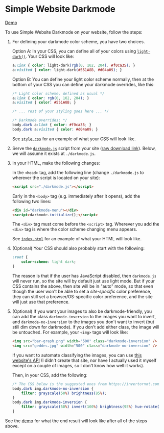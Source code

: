 # Simple Website Darkmode

[Demo](https://riceissa.github.io/simple-website-darkmode/)

To use Simple Website Darkmode on your website, follow the steps:

1. For defining your darkmode color scheme, you have two choices.

   Option A: In your CSS, you can define all of your colors using
   [`light-dark()`](https://developer.mozilla.org/en-US/docs/Web/CSS/color_value/light-dark). Your CSS will look like:

   ```css
   a:link { color: light-dark(rgb(0, 102, 204), #f0ca35); }
   a:visited { color: light-dark(#551A8B, #d04a09); }
   ```

   Option B: You can define your light color scheme normally, then at the
   bottom of your CSS you can define your darkmode overrides, like this:

   ```css
   /* Light color scheme, defined as usual */
   a:link { color: rgb(0, 102, 204); }
   a:visited { color: #551A8B; }

   /* ... rest of your styling goes here ... */

   /* Darkmode overrides: */
   body.dark a:link { color: #f0ca35; }
   body.dark a:visited { color: #d04a09; }
   ```

   See [`style.css`](docs/style.css) for an example of what your CSS will look
   like.

2. Serve the [`darkmode.js`](docs/darkmode.js) script from your site ([raw download link](https://raw.githubusercontent.com/riceissa/simple-website-darkmode/refs/heads/master/docs/darkmode.js)). Below, we will assume it exists at `./darkmode.js`.

3. In your HTML, make the following changes:

   In the `<head>` tag, add the following line (change `./darkmode.js` to
   wherever the script is located on your site):

   ```html
   <script src="./darkmode.js"></script>
   ```

   Early in the `<body>` tag (e.g. immediately after it opens), add the
   following two lines:

   ```html
   <div id="darkmode-menu"></div>
   <script>darkmode.initialize();</script>
   ```

   The `<div>` tag must come before the `<script>` tag. Wherever you add the
   `<div>` tag is where the color scheme changing menu appears.

   See [`index.html`](docs/index.html) for an example of what your HTML will
   look like.

4. (Optional) Your CSS should also probably start with the following:

   ```css
   :root {
       color-scheme: light dark;
   }
   ```

   The reason is that if the user has JavaScript disabled, then `darkmode.js`
   will never run, so the site will by default just use light mode. But if your
   CSS contains the above, then site will be in "auto" mode, so that even
   though the user won't be able to set a _site-specific_ color preference,
   they can still set a browser/OS-specific color preference, and the site will
   just use that preference.

5. (Optional) If you want your images to also be darkmode-friendly, you can add
   the class `darkmode-inversion` to the images you want to invert, and
   `darkmode-no-inversion` to the images you don't want to invert (but still
   dim down for darkmode). If you don't add either class, the image will be
   untouched. For example, your `<img>` tags will look like:

   ```html
   <img src="bar-graph.png" width="500" class="darkmode-inversion" />
   <img src="geddes.jpg" width="500" class="darkmode-no-inversion" />
   ```

   If you want to automate classifying the images, you can use
   [this website's API](https://invertornot.com/) (I didn't create that site,
   nor have I actually used it myself except on a couple of images, so I don't
   know how well it works).

   Then, in your CSS, add the following:

   ```css
   /* The CSS below is the suggested ones from https://invertornot.com/ */
   body.dark img.darkmode-no-inversion {
       filter: grayscale(50%) brightness(85%);
   }
   body.dark img.darkmode-inversion {
       filter: grayscale(50%) invert(100%) brightness(95%) hue-rotate(180deg);
   }
   ```

See the [demo](https://riceissa.github.io/simple-website-darkmode/) for what
the end result will look like after all of the steps above.
